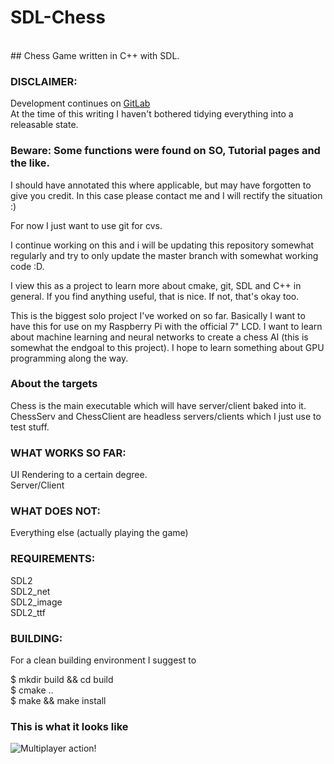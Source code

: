 # SDL-Chess
<br>
## Chess Game written in C++ with SDL.


### DISCLAIMER:

Development continues on [GitLab](https://gitlab.com/fortysixandtwo/SDL-Chess) <br>
At the time of this writing I haven't bothered
tidying everything into a releasable state.

### Beware: Some functions were found on SO, Tutorial pages and the like.
I should have annotated this where applicable, but may have forgotten
to give you credit.
In this case please contact me and I will rectify the situation :)

For now I just want to use git for cvs.

I continue working on this and i will be updating
this repository somewhat regularly and try to only
update the master branch with somewhat working code :D.

I view this as a project to learn more about cmake, git, SDL and C++ in general.
If you find anything useful, that is nice.
If not, that's okay too.

This is the biggest solo project I've worked on so far.
Basically I want to have this for use on my Raspberry Pi with the
official 7" LCD.
I want to learn about machine learning and neural networks
to create a chess AI (this is somewhat the endgoal to this project).
I hope to learn something about GPU programming along the way.

### About the targets
Chess is the main executable which will have server/client baked into it.
ChessServ and ChessClient are headless servers/clients which I just use
to test stuff.


### WHAT WORKS SO FAR:
UI Rendering to a certain degree. <br>
Server/Client

### WHAT DOES NOT:
Everything else (actually playing the game)

### REQUIREMENTS:
SDL2 <br>
SDL2_net <br>
SDL2_image <br>
SDL2_ttf <br>


### BUILDING:
For a clean building environment I suggest to <br>

$ mkdir build && cd build <br>
$ cmake .. <br>
$ make && make install <br>

### This is what it looks like
![Multiplayer action!](https://fortysixandtwo.github.io/img/chess_promo.png)



